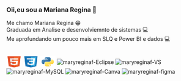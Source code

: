 ### Oii,eu sou a  Mariana Regina 👋

 Me chamo Mariana Regina 😁 <br>
Graduada em Analise e desenvolviemnto de sistemas 💻 <br>
 Me aprofundando um pouco mais  em SLQ e Power BI e dados 💻  



<div style="display: inline_block"><br>

  <img align="center" alt="maryreginaf-HTML" height="30" width="40" src="https://raw.githubusercontent.com/devicons/devicon/master/icons/html5/html5-original.svg">
  <img align="center" alt="maryreginaf-CSS" height="30" width="40" src="https://raw.githubusercontent.com/devicons/devicon/master/icons/css3/css3-original.svg">
  <img align="center" alt="maryreginaf-Python" height="30" width="40" src="https://raw.githubusercontent.com/devicons/devicon/master/icons/python/python-original.svg">
  <img align="center" alt="maryreginaf-Eclipse" height="30" width="40" src="https://cdn.jsdelivr.net/gh/devicons/devicon@latest/icons/eclipse/eclipse-original.svg" />
  <img align="center" alt="maryreginaf-VS" height="30" width="40"src="https://cdn.jsdelivr.net/gh/devicons/devicon@latest/icons/vscode/vscode-original.svg" />       
 <img align="center" alt="maryreginaf-MySQL" height="30" width="40" src="https://cdn.jsdelivr.net/gh/devicons/devicon@latest/icons/mysql/mysql-original-wordmark.svg" />
  <img align="center" alt="maryreginaf-Canva" height="30" width="40"src="https://cdn.jsdelivr.net/gh/devicons/devicon@latest/icons/canva/canva-original.svg" />
    <img align="center" alt="maryreginaf-figma" height="30" width="40"src="https://cdn.jsdelivr.net/gh/devicons/devicon@latest/icons/figma/figma-original.svg" />

                        
</div>

